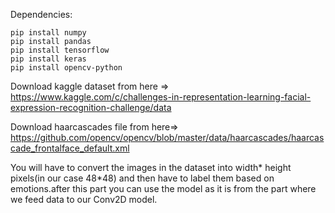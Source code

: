 Dependencies:

    pip install numpy
    pip install pandas
    pip install tensorflow
    pip install keras
    pip install opencv-python

Download kaggle dataset from here => https://www.kaggle.com/c/challenges-in-representation-learning-facial-expression-recognition-challenge/data

Download haarcascades file from here=> https://github.com/opencv/opencv/blob/master/data/haarcascades/haarcascade_frontalface_default.xml


You will have to convert the images in the dataset into width* height pixels(in our case 48*48) and then have to label them based on emotions.after this part you can use the model as it is from the part where we feed data to our Conv2D model.
